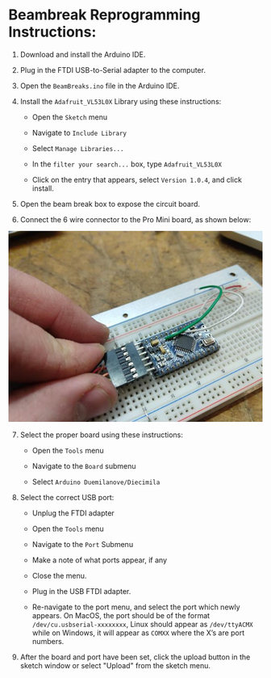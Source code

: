 # Beambreak Reprogramming Instructions:

1. Download and install the Arduino IDE.

2. Plug in the FTDI USB-to-Serial adapter to the computer.

3. Open the `BeamBreaks.ino` file in the Arduino IDE.

4. Install the `Adafruit_VL53L0X` Library using these instructions:

    * Open the `Sketch` menu

    * Navigate to `Include Library`

    * Select `Manage Libraries...`

    * In the `filter your search...` box, type `Adafruit_VL53L0X`

    * Click on the entry that appears, select `Version 1.0.4`, and click install.

5. Open the beam break box to expose the circuit board.

6. Connect the 6 wire connector to the Pro Mini board, as shown below:

![image alt text](images/ftdiConnect.jpg)

7. Select the proper board using these instructions:

    * Open the `Tools` menu

    * Navigate to the `Board` submenu

    * Select `Arduino Duemilanove/Diecimila`

8. Select the correct USB port:

    * Unplug the FTDI adapter

    * Open the `Tools` menu

    * Navigate to the `Port` Submenu

    * Make a note of what ports appear, if any

    * Close the menu.

    * Plug in the USB FTDI adapter.

    * Re-navigate to the port menu, and select the port which newly appears. On MacOS, the port should be of the format `/dev/cu.usbserial-xxxxxxxx`, Linux should appear as `/dev/ttyACMX` while on Windows, it will appear as `COMXX` where the X’s are port numbers.

9. After the board and port have been set, click the upload button in the sketch window or select "Upload" from the sketch menu.
